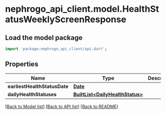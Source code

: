 # nephrogo_api_client.model.HealthStatusWeeklyScreenResponse

## Load the model package
```dart
import 'package:nephrogo_api_client/api.dart';
```

## Properties
Name | Type | Description | Notes
------------ | ------------- | ------------- | -------------
**earliestHealthStatusDate** | [**Date**](Date.md) |  | 
**dailyHealthStatuses** | [**BuiltList&lt;DailyHealthStatus&gt;**](DailyHealthStatus.md) |  | 

[[Back to Model list]](../README.md#documentation-for-models) [[Back to API list]](../README.md#documentation-for-api-endpoints) [[Back to README]](../README.md)


